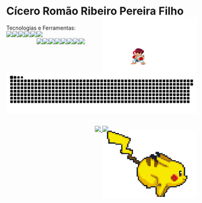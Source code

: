 # Cícero Romão Ribeiro Pereira Filho
<img align="right" width="250px" style="margin-top:-20px" src="https://user-images.githubusercontent.com/73559446/169382212-602941ca-fa7e-4404-90ad-1a37198fa1bd.png">



<img align="right" width="250px" style="margin-top:-20px" src="https://github.com/CiceroRomao/CiceroRomao/blob/main/ryu.gif">
<div >
Tecnologias e Ferramentas:
</div>

<div margin="10px">
  <img src="https://upload.wikimedia.org/wikipedia/commons/1/18/ISO_C%2B%2B_Logo.svg" style = "height: 50px" style = "float:left">

  <img src="https://cdn.jsdelivr.net/gh/devicons/devicon/icons/c/c-original.svg" style="height:50px; float:left">

  <img src="https://www.clipartmax.com/png/full/296-2963807_string-helper-class-c-logo.png" style = "height:50px; float:left">

  <img src="https://cdn.jsdelivr.net/gh/devicons/devicon/icons/python/python-original.svg" style = "height: 50px; float:left">

  <img src="https://cdn.jsdelivr.net/gh/devicons/devicon/icons/typescript/typescript-original.svg" style = "height: 50px; float:left">

  <img src="https://cdn.jsdelivr.net/gh/devicons/devicon/icons/javascript/javascript-original.svg" style = "height: 50px; float:left">
</div>
  
<div margin="10px">
  <img src="https://upload.wikimedia.org/wikipedia/commons/a/a7/React-icon.svg" style = "height:50px; float:left">

  <img src="https://cdn.jsdelivr.net/gh/devicons/devicon/icons/dotnetcore/dotnetcore-original.svg" style = "height: 50px; float:left">

  <img src="https://cdn.jsdelivr.net/gh/devicons/devicon/icons/go/go-original-wordmark.svg" style = "height: 50px; float:left">

  <img src="https://cdn.jsdelivr.net/gh/devicons/devicon/icons/html5/html5-original.svg" style = "height: 50px; float:left">

  <img src="https://cdn.jsdelivr.net/gh/devicons/devicon/icons/css3/css3-original.svg" style = "height: 50px; float:left">

  <img src="https://cdn.jsdelivr.net/gh/devicons/devicon/icons/java/java-original.svg" style = "height: 50px; float:left">
</div>

 <div margin="10px">
  <img src="https://cdn.jsdelivr.net/gh/devicons/devicon/icons/nodejs/nodejs-original.svg" style = "height: 50px; float:left">

  <img src="https://cdn.jsdelivr.net/gh/devicons/devicon/icons/mysql/mysql-original.svg" style = "height: 50px; float:left">
</div>

![Snake animation](https://github.com/lucasemanuelms/lucasemanuelms/blob/output/github-contribution-grid-snake.svg)

##
<p align="center">
<a href="https://github.com/jeniblodev">
  <img height="180em" src="https://github-readme-stats-eight-theta.vercel.app/api?username=ciceroromao&show_icons=true&theme=algolia&include_all_commits=true&count_private=true"/>
  <img height="180em" src="https://github-readme-stats-eight-theta.vercel.app/api/top-langs/?username=jeniblodev&layout=compact&langs_count=8&theme=algolia"/>
</a>
</p>

<img align="right" width="250px" style="margin-top:-20px" src="https://github.com/CiceroRomao/CiceroRomao/blob/main/pikachu.gif">                                                                                                                                                                                                                                                                                                                                                                      
